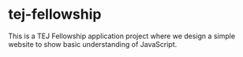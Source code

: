# tej-fellowship
This is a TEJ Fellowship application project where we design a simple website to show basic understanding of JavaScript.
